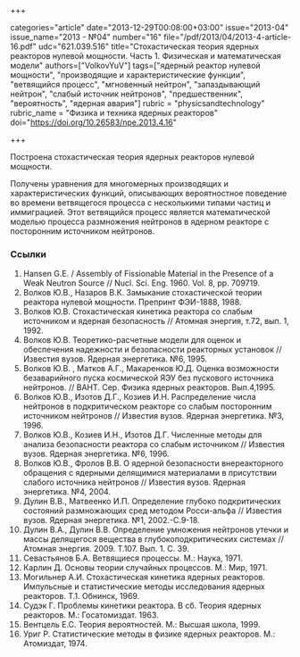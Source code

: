 +++

categories="article"
date="2013-12-29T00:08:00+03:00"
issue="2013-04"
issue_name="2013 - №04"
number="16"
file="/pdf/2013/04/2013-4-article-16.pdf"
udc="621.039.516"
title="Стохастическая теория ядерных реакторов нулевой мощности. Часть 1. Физическая и математическая модели"
authors=["VolkovYuV"]
tags=["ядерный реактор нулевой мощности", "производящие и характеристические функции", "ветвящийся процесс", "мгновенный нейтрон", "запаздывающий нейтрон", "слабый источник нейтронов", "предшественник", "вероятность", "ядерная авария"]
rubric = "physicsandtechnology"
rubric_name = "Физика и техника ядерных реакторов"
doi="https://doi.org/10.26583/npe.2013.4.16"

+++

Построена стохастическая теория ядерных реакторов нулевой мощности.

Получены уравнения для многомерных производящих и характеристических функций, описывающих вероятностное поведение во времени ветвящегося процесса с несколькими типами частиц и иммиграцией. Этот ветвящийся процесс является математической моделью процесса размножения нейтронов в ядерном реакторе с посторонним источником нейтронов.

### Ссылки

1. Hansen G.E. / Assembly of Fissionable Material in the Presence of a Weak Neutron Source // Nucl. Sci. Eng. 1960. Vol. 8, pp. 709719.
2. Волков Ю.В., Назаров В.К. Замыкание стохастической теории реактора нулевой мощности. Препринт ФЭИ-1888, 1988.
3. Волков Ю.В. Стохастическая кинетика реактора со слабым источником и ядерная безопасность // Атомная энергия, т.72, вып. 1, 1992.
4. Волков Ю.В. Теоретико-расчетные модели для оценок и обеспечения надежности и безопасности реакторных установок // Известия вузов. Ядерная энергетика. №6, 1995.
5. Волков Ю.В. , Матков А.Г., Макаренков Ю.Д. Оценка возможности безаварийного пуска космической ЯЭУ без пускового источника нейтронов. // ВАНТ. Сер. Физика ядерных реакторов. Вып.4,1995.
6. Волков Ю.В., Изотов Д.Г., Козиев И.Н. Распределение числа нейтронов в подкритическом реакторе со слабым посторонним источником нейтронов // Известия вузов. Ядерная энергетика. №3, 1996.
7. Волков Ю.В., Козиев И.Н., Изотов Д.Г. Численные методы для анализа безопасности реактора со слабым источником // Известия вузов. Ядерная энергетика. №6, 1996.
8. Волков Ю.В., Фролов В.В. О ядерной безопасности внереакторного обращения с ядерными делящимися материалами в присутствии слабого источника нейтронов // Известия вузов. Ядерная энергетика. №4, 2004.
9. Дулин В.В., Матвеенко И.П. Определение глубоко подкритических состояний размножающих сред методом Росси-альфа // Известия вузов. Ядерная энергетика. №1, 2002.-С.9-18.
10. Дулин В.А., Дулин В.В. Определение умножения нейтронов утечки и массы делящегося вещества в глубокоподкритических системах // Атомная энергия. 2009. Т.107. Вып. 1. С. 39.
11. Севастьянов Б.А. Ветвящиеся процессы. М.: Наука, 1971.
12. Карлин Д. Основы теории случайных процессов. М.: Мир, 1971.
13. Могильнер А.И. Стохастическая кинетика ядерных реакторов. Импульсные и статистические методы исследования ядерных реакторов. Т.1. Обнинск, 1969.
14. Судэк Г. Проблемы кинетики реактора. В сб. Теория ядерных реакторов. М.: Госатомиздат. 1963.
15. Вентцель Е.С. Теория вероятностей. М.: Высшая школа, 1999.
16. Уриг Р. Статистические методы в физике ядерных реакторов. М.: Атомиздат, 1974.
